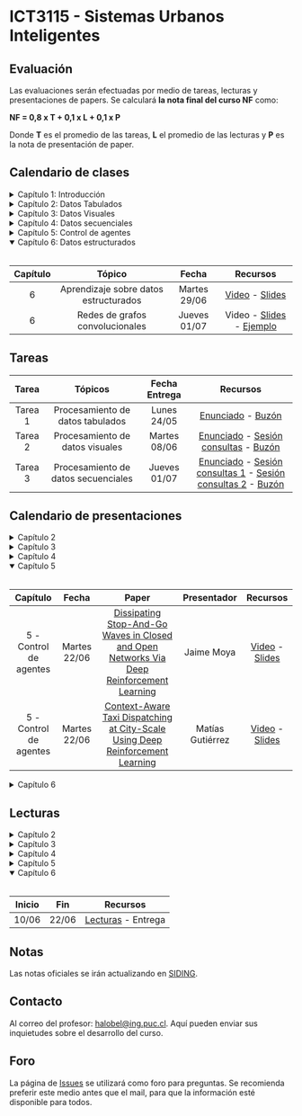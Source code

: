 # ICT3115 - Sistemas Urbanos Inteligentes

<!-- ## Video y tutoriales

1. [Tutorial CMD](https://www.youtube.com/watch?v=qgFmMU6Pukc) 
1. [Tutorial Instalación Python y Jupyter](https://www.youtube.com/watch?v=FxHoi_ZRV4s) -->



## Evaluación

Las evaluaciones serán efectuadas por medio de tareas, lecturas y presentaciones de papers. Se calculará **la nota final del curso NF** como:

  **NF = 0,8 x T + 0,1 x L + 0,1 x P**

 Donde **T** es el promedio de las tareas, **L** el promedio de las lecturas y **P** es la nota de presentación de paper.


## Calendario de clases

<details>
<summary>Capítulo 1: Introducción</summary>
<br>
 
| Capítulo |	Tópico           | Fecha          | Recursos |
| :-:      | :-:               | :-:          | :-:      |
| 1        | Introducción      | Jueves 18/03 | [Video](https://youtu.be/jDW_kl3n4B0) - [Slides](../../blob/main/Clases/Capítulo%201/01%20-%20Introducción.pdf) |
| 1        | Fundamentos de ML Parte 1| Martes 23/03 | [Video](https://youtu.be/T5fmQMDJfDA) - [Slides](../../blob/main/Clases/Capítulo%201/02%20-%20Fundamentos%20de%20Machine%20Learning%20Parte%201.pdf)|
| 1        | Fundamentos de ML Parte 2| Jueves 25/03 | [Video](https://youtu.be/KV7Xke_LEsU) - [Slides](../../blob/main/Clases/Capítulo%201/03%20-%20Fundamentos%20de%20Machine%20Learning%20Parte%202.pdf) - [Código](../../tree/main/Clases/Capítulo%201/Ejemplos)|
| 1        | Fundamentos de ML Parte 3| Martes 30/03 | [Video](https://youtu.be/zSL2A7LIu0I) - [Slides](../../blob/main/Clases/Capítulo%201/04%20-%20Fundamentos%20de%20Machine%20Learning%20Parte%203.pdf) - [Ejemplos](../../tree/main/Clases/Capítulo%201/Ejemplos) |
 
</details>
 
<details>
<summary>Capítulo 2: Datos Tabulados</summary>
<br>
 
| Capítulo |	Tópico           | Fecha          | Recursos |
| :-:      | :-:               | :-:          | :-:      |
| 2        | Introducción a Redes Neuronales Parte 1| Jueves 01/04 | [Video](https://youtu.be/ErjP0V_DgTQ) - [Slides](../../blob/main/Clases/Capítulo%202/01%20-%20Introducción%20a%20Redes%20Neuronales%20Parte%201.pdf)|
| 2        | Introducción a Redes Neuronales Parte 2| Martes 06/04 | [Video](https://youtu.be/BIhl1QA1nkA) - [Slides](../../blob/main/Clases/Capítulo%202/02%20-%20Introducción%20a%20Redes%20Neuronales%20Parte%202.pdf) - [Ejemplos](../../tree/main/Clases/Capítulo%202/Ejemplos)|
| 2        | Árboles y Ensambles Parte 1| Jueves 08/04 | [Video](https://youtu.be/pQKIhLMYuGw) - [Slides](../../blob/main/Clases/Capítulo%202/03%20-%20Árboles%20y%20Ensambles.pdf) - [Ejemplos](../../blob/main/Clases/Capítulo%202/Ejemplos/02%20-%20árboles_y_ensambles.ipynb)|
| 2        | Árboles y Ensambles Parte 2| Martes 13/04 | [Video](https://youtu.be/ps5eqcwFUlA) - [Slides](../../blob/main/Clases/Capítulo%202/03%20-%20Árboles%20y%20Ensambles.pdf) - [Ejemplos](../../blob/main/Clases/Capítulo%202/Ejemplos/02%20-%20árboles_y_ensambles.ipynb)|
| 2        | Redes Neuronales y Datos Tabulados| Jueves 15/04 | [Video](https://youtu.be/P1Vx5goB5RI) - [Slides](../../blob/main/Clases/Capítulo%202/04%20-%20Redes%20Neuronales%20y%20Datos%20Tabulados.pdf) - [Ejemplos](../../blob/main/Clases/Capítulo%202/Ejemplos/03%20-%20embeddings.ipynb) |

</details>

<details>
<summary>Capítulo 3: Datos Visuales</summary>
<br>
 
| Capítulo |	Tópico           | Fecha          | Recursos |
| :-:      | :-:               | :-:          | :-:      |
| 3        | Redes Convolucionales para Datos Visuales Parte 1 | Jueves 22/04 | [Video](https://youtu.be/MUUnrXiUMMQ) - [Slides](../../blob/main/Clases/Capítulo%203/01%20-%20Redes%20Convolucionales%20para%20Datos%20Visuales.pdf) - [Ejemplos](../../blob/main/Clases/Capítulo%203/Ejemplos/01%20-%20CNNs.ipynb) |
| 3        | Redes Convolucionales para Datos Visuales Parte 2 | Martes 27/04 | [Video](https://youtu.be/D3RdEOWyQOc) - [Slides](../../blob/main/Clases/Capítulo%203/01%20-%20Redes%20Convolucionales%20para%20Datos%20Visuales.pdf) - [Ejemplos](../../blob/main/Clases/Capítulo%203/Ejemplos/02%20-%20transfer_learning.ipynb) |
| 3        | Segmentación Semántica | Jueves 29/04 | [Video](https://youtu.be/TCqUaVEV-XU) - [Slides](../../blob/main/Clases/Capítulo%203/02%20-%20Segmentación%20Semántica.pdf) - Ejemplos |
| 3        | Aprendizaje Multitarea | Martes 04/05 | [Video](https://youtu.be/H4qmNNG6aIE) - [Slides](../../blob/main/Clases/Capítulo%203/03%20-%20Aprendizaje%20Multitarea.pdf) - Ejemplos |

</details>

<details>
<summary>Capítulo 4: Datos secuenciales</summary>
<br>
 
| Capítulo |	Tópico           | Fecha          | Recursos |
| :-:      | :-:               | :-:          | :-:      |
| 4        | Redes Neuronales Recurrentes Parte 1 | Martes 18/05 | [Video](https://youtu.be/zDBkyG8MZSg) - [Slides](../../blob/main/Clases/Capítulo%204/01%20-%20Redes%20Neuronales%20Recurrentes%20(RNN).pdf) |
| 4        | Redes Neuronales Recurrentes Parte 2 | Jueves 20/05 | [Video](https://youtu.be/CGIOOm1jGug) - [Slides](../../blob/main/Clases/Capítulo%204/01%20-%20Redes%20Neuronales%20Recurrentes%20(RNN).pdf) - [Ejemplo](../../blob/main/Clases/Capítulo%204/Ejemplos/01%20-%20LSTM.ipynb) |
| 4        | Modelos de lenguaje | Martes 25/05 | [Video](https://youtu.be/zMukLYfWUEI) - [Slides](../../blob/main/Clases/Capítulo%204/02%20-%20Modelos%20de%20Lenguaje.pdf) - Ejemplos |
| 4     | Mecanismos de atención | Jueves 27/05 | [Video](https://youtu.be/46Bd-gLfQBs) - [Slides](../../blob/main/Clases/Capítulo%204/03%20-%20Mecanismos%20de%20atención.pdf) - Ejemplos |
| 4     | Autoatención | Martes 01/06 | [Video](https://youtu.be/KCMbe-OLWRE) - [Slides](../../blob/main/Clases/Capítulo%204/04%20-%20Autoatención.pdf) |

</details>

<details>
<summary>Capítulo 5: Control de agentes</summary>
<br>
 
| Capítulo |	Tópico           | Fecha          | Recursos |
| :-:      | :-:               | :-:          | :-:      |
| 5        | Control de agentes basado en aprendizaje | Jueves 10/06 | [Video](https://youtu.be/7mskZ6LYgyk) - [Slides](../../blob/main/Clases/Capítulo%205/01%20-%20Control%20de%20agentes%20basado%20en%20aprendizaje.pdf) |
| 5        | Aprendizaje reforzado y funciones de valor | Martes 15/06 | [Video](https://youtu.be/9wIHOch_jTM) - [Slides](../../blob/main/Clases/Capítulo%205/02%20-%20Aprendizaje%20reforzado%20y%20funciones%20de%20valor.pdf) |
 | 5        | Optimización directa de políticas | Jueves 17/06 | [Video](https://youtu.be/e8Vp-NDCvHg) - [Slides](../../blob/main/Clases/Capítulo%205/03%20-%20Optimización%20directa%20de%20políticas.pdf) |
 
</details>

<details open>
<summary>Capítulo 6: Datos estructurados</summary>
<br>
 
| Capítulo |	Tópico           | Fecha          | Recursos |
| :-:      | :-:               | :-:          | :-:      |
| 6        | Aprendizaje sobre datos estructurados | Martes 29/06 | [Video](https://youtu.be/E34oCvMoT6Y) - [Slides](../../blob/main/Clases/Capítulo%206/01%20-%20Aprendizaje%20sobre%20datos%20estructurados.pdf) |
| 6        | Redes de grafos convolucionales | Jueves 01/07 | Video - [Slides](../../blob/main/Clases/Capítulo%206/02%20-%20Redes%20de%20grafos%20convolucionales.pdf) - [Ejemplo](../../blob/main/Clases/Capítulo%206/Ejemplos/01%20-%20GCN.ipynb) |

 
</details>

## Tareas
 
| Tarea   |	Tópicos                          | Fecha Entrega | Recursos |
| :-:     | :-:                              | :-:           | :-:      |
| Tarea 1 | Procesamiento de datos tabulados | Lunes 24/05   | [Enunciado](../../blob/main/Tareas/T1/T1.pdf) - [Buzón](https://forms.gle/KbwR9gT5bBhJdH2u8) |
| Tarea 2 | Procesamiento de datos visuales  | Martes 08/06  | [Enunciado](../../blob/main/Tareas/T2/T2.pdf) - [Sesión consultas](https://youtu.be/iBQT7kCpjnY) - [Buzón](https://forms.gle/sT9khzvhnfd5kETM9) |
| Tarea 3 | Procesamiento de datos secuenciales | Jueves 01/07  | [Enunciado](../../blob/main/Tareas/T3/T3.pdf) - [Sesión consultas 1](https://youtu.be/T9bFW_aqn-8) - [Sesión consultas 2](https://youtu.be/7YIB9DxT0T0) - [Buzón](https://forms.gle/bTnjcPVYn9JZvH9P9) |



 

## Calendario de presentaciones

<details>
<summary>Capítulo 2</summary>
<br>
 
| Capítulo                  |	Fecha        | Paper      | Presentador      | Recursos |
| :-:                       | :-:          | :-:        | :-:              | :-:      |
| 2 - Datos tabulados       | Martes 20/04 | [Deep Architecture for Citywide Travel Time Estimation Incorporating Contextual Information](../../blob/main/Lecturas/04-12%20al%2004-18/2019%20-%20Deep%20Architecture%20for%20Citywide%20Travel%20Time%20Estimation%20Incorporating%20Contextual%20Information.pdf) | José Niño | [Video](https://youtu.be/1WYMgxWDZhs) - [Slides](../../blob/main/Presentaciones/04-20%20-%20José%20Niño.pdf) |
| 2 - Datos tabulados       | Martes 20/04 | [Deep Auto Encoder Neural Networks for Short-Term Traffic Congestion Prediction of Transportation Networks](../../blob/main/Lecturas/04-05%20al%2004-11/2019%20-%20Deep%20Autoencoder%20Neural%20Networks%20for%20Short-Term%20Traffic%20Congestion%20Prediction%20of%20Transportation%20Networks.pdf) | Martín López | [Video](https://youtu.be/rNpXvzKQK1c) - [Slides](../../blob/main/Presentaciones/04-20%20-%20Martín%20López.pdf) |

</details>


<details>
<summary>Capítulo 3</summary>
<br>

| Capítulo                  |	Fecha        | Paper      | Presentador      | Recursos |
| :-:                       | :-:          | :-:        | :-:              | :-:      |
| 3 - Datos visuales        | Jueves 06/05 | [A Deep Learning Model for Transportation Mode Detection Based on Smartphone Sensing Data](../../blob/main/Lecturas/04-22%20al%2004-28/2020%20-%20A%20Deep%20Learning%20Model%20for%20Transportation%20Mode%20Detection%20Based%20on%20Smartphone%20Sensing%20Data.pdf) | Andrés Ávalos | [Video](https://youtu.be/DtCsxmgNVW0) - [Slides](../../blob/main/Presentaciones/05-06%20-%20Andrés%20Ávalos.pdf) |
| 3 - Datos visuales        | Jueves 06/05 | [Dense semantic labeling of sub-decimeter resolution images with convolutional neural networks](../../blob/main/Lecturas/04-29%20al%2005-05/2017%20-%20Dense%20semantic%20labeling%20of%20sub-decimeter%20resolution%20images%20with%20convolutional%20neural%20networks.pdf) | Camila Vera  | [Video](https://youtu.be/nhhdPQN7RSA) - [Slides](../../blob/main/Presentaciones/05-06%20-%20Camila%20Vera.pdf) |

</details>

<details>
<summary>Capítulo 4</summary>
<br>

| Capítulo                  |	Fecha        | Paper      | Presentador      | Recursos |
| :-:                       | :-:          | :-:        | :-:              | :-:      |
| 4 - Datos secuenciales    | Martes 01/06 | [Combining Residual and LSTM Recurrent Networks for Transportation Mode Detection Using Multimodal Sensors Integrated in Smartphones](../../blob/main/Lecturas/05-26%20al%2006-02/2021%20-%20Combining%20Residual%20and%20LSTM%20Recurrent%20Networks%20for%20Transportation%20Mode%20Detection%20Using%20Multimodal%20Sensors%20Integrated%20in%20Smartphones.pdf) | Vicente del Río  | [Video](https://youtu.be/MT65Mxx4M-U) - [Slides](blob/main/Presentaciones/06-01%20-%20Vicente%20del%20Río.pdf) |

</details>

<details open>
<summary>Capítulo 5</summary>
<br>

| Capítulo                  |	Fecha        | Paper      | Presentador      | Recursos |
| :-:                       | :-:          | :-:        | :-:              | :-:      |
| 5 - Control de agentes    | Martes 22/06 | [Dissipating Stop-And-Go Waves in Closed and Open Networks Via Deep Reinforcement Learning](../../blob/main/Lecturas/06-10%20al%2006-22/2018%20-%20Dissipating%20Stop-And-Go%20Waves%20in%20Closed%20and%20Open%20Networks%20Via%20Deep%20Reinforcement%20Learning.pdf) | Jaime Moya | [Video](https://youtu.be/Fk_I1SExSW8) - [Slides](../../blob/main/Presentaciones/06-22%20-%20Jaime%20Moya.pdf) |
| 5 - Control de agentes    | Martes 22/06 | [Context-Aware Taxi Dispatching at City-Scale Using Deep Reinforcement Learning](../../blob/main/Lecturas/06-10%20al%2006-22/2020%20-%20Context-Aware%20Taxi%20Dispatching%20at%20City-Scale%20Using%20Deep%20Reinforcement%20Learning.pdf) | Matías Gutiérrez | [Video](https://youtu.be/7oCCAK5zzJI) - [Slides](../../blob/main/Presentaciones/06-22%20-%20Matías%20Gutiérrez.pdf) |

</details>

<details>
<summary>Capítulo 6</summary>
<br>

| Capítulo                  |	Fecha        | Paper      | Presentador      | Recursos |
| :-:                       | :-:          | :-:        | :-:              | :-:      |
| 6 - Grafos                | Jueves 08/07 |            | Darío Farren     | Video - Slides |
| 6 - Grafos                | Jueves 08/07 |            | Carlos Muñoz     | Video - Slides |
| 6 - Grafos                | Jueves 08/07 |            | Felipe Gutiérrez | Video - Slides |

</details>


## Lecturas

<details>
<summary>Capítulo 2</summary>
<br>
 
| Inicio |	Fin   | Recursos |
| :-:    | :-:   | :-:          | 
| 05/04  | 11/04 | [Lecturas](../../tree/main/Lecturas/04-05%20al%2004-11) - [Entrega](https://forms.gle/APCqNBwJfVPksN1AA) |
| 12/04  | 18/04 | [Lecturas](../../tree/main/Lecturas/04-12%20al%2004-18) - [Entrega](https://forms.gle/dU6ruU66vNMJmkpf6) |

</details>

<details>
<summary>Capítulo 3</summary>
<br>
 
| Inicio |	Fin   | Recursos |
| :-:    | :-:   | :-:          | 
| 22/04  | 28/04 | [Lecturas](../../tree/main/Lecturas/04-22%20al%2004-28) - [Entrega](https://forms.gle/1nuNgtsoaqdd9AYb9) |
| 29/04  | 05/05 | [Lecturas](../../tree/main/Lecturas/04-29%20al%2005-05) - [Entrega](https://forms.gle/Xdityba7qmdR4wEB7) |

</details>

<details>
<summary>Capítulo 4</summary>
<br>
 
| Inicio |	Fin   | Recursos |
| :-:    | :-:   | :-:          | 
| 19/05  | 25/05 | [Lecturas](../../tree/main/Lecturas/05-19%20al%2005-25) - [Entrega](https://forms.gle/mMiesc8hHCZ44Dms7) |
| 26/05  | 01/06 | [Lecturas](../../tree/main/Lecturas/05-26%20al%2006-02) - [Entrega](https://forms.gle/4LXvRXfhm9aYWkg77) |

</details>

<details>
<summary>Capítulo 5</summary>
<br>
 
| Inicio |	Fin   | Recursos |
| :-:    | :-:   | :-:          | 
| 10/06  | 22/06 | [Lecturas](../../tree/main/Lecturas/06-10%20al%2006-22) - [Entrega](https://forms.gle/Q1jiTvDULZJNZ95F9) |

</details>

<details open>
<summary>Capítulo 6</summary>
<br>
 
| Inicio |	Fin   | Recursos |
| :-:    | :-:   | :-:          | 
| 10/06  | 22/06 | [Lecturas](../../tree/main/Lecturas/07-02%20al%2007-08) - Entrega |

</details>

## Notas
Las notas oficiales se irán actualizando en [SIDING](https://www.ing.uc.cl/#SIDING).

## Contacto

Al correo del profesor: halobel@ing.puc.cl. Aquí pueden enviar sus inquietudes sobre el desarrollo del curso.

## Foro

La página de [Issues](../../issues) se utilizará como foro para preguntas. Se recomienda preferir este medio antes que el mail, para que la información esté disponible para todos.
